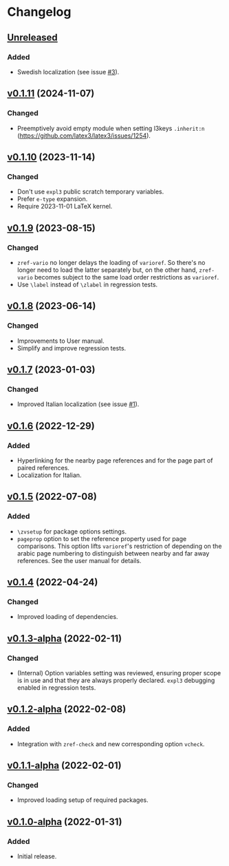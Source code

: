 # Changelog

## [Unreleased](https://github.com/gusbrs/zref-vario/compare/v0.1.11...HEAD)

### Added
- Swedish localization (see issue
  [#3](https://github.com/gusbrs/zref-vario/issues/3)).

## [v0.1.11](https://github.com/gusbrs/zref-vario/compare/v0.1.10...v0.1.11) (2024-11-07)

### Changed
- Preemptively avoid empty module when setting l3keys `.inherit:n`
  (https://github.com/latex3/latex3/issues/1254).

## [v0.1.10](https://github.com/gusbrs/zref-vario/compare/v0.1.9...v0.1.10) (2023-11-14)

### Changed
- Don't use `expl3` public scratch temporary variables.
- Prefer `e-type` expansion.
- Require 2023-11-01 LaTeX kernel.

## [v0.1.9](https://github.com/gusbrs/zref-vario/compare/v0.1.8...v0.1.9) (2023-08-15)

### Changed
- `zref-vario` no longer delays the loading of `varioref`.  So there's no
  longer need to load the latter separately but, on the other hand,
  `zref-vario` becomes subject to the same load order restrictions as
  `varioref`.
- Use `\label` instead of `\zlabel` in regression tests.

## [v0.1.8](https://github.com/gusbrs/zref-vario/compare/v0.1.7...v0.1.8) (2023-06-14)

### Changed
- Improvements to User manual.
- Simplify and improve regression tests.

## [v0.1.7](https://github.com/gusbrs/zref-vario/compare/v0.1.6...v0.1.7) (2023-01-03)

### Changed
- Improved Italian localization (see issue
  [#1](https://github.com/gusbrs/zref-vario/issues/1)).

## [v0.1.6](https://github.com/gusbrs/zref-vario/compare/v0.1.5...v0.1.6) (2022-12-29)

### Added
- Hyperlinking for the nearby page references and for the page part of paired
  references.
- Localization for Italian.

## [v0.1.5](https://github.com/gusbrs/zref-vario/compare/v0.1.4...v0.1.5) (2022-07-08)

### Added
- `\zvsetup` for package options settings.
- `pageprop` option to set the reference property used for page comparisons.
  This option lifts `varioref`'s restriction of depending on the arabic page
  numbering to distinguish between nearby and far away references.  See the
  user manual for details.

## [v0.1.4](https://github.com/gusbrs/zref-vario/compare/v0.1.3-alpha...v0.1.4) (2022-04-24)

### Changed
- Improved loading of dependencies.

## [v0.1.3-alpha](https://github.com/gusbrs/zref-vario/compare/v0.1.2-alpha...v0.1.3-alpha) (2022-02-11)

### Changed
- (Internal) Option variables setting was reviewed, ensuring proper scope is
  in use and that they are always properly declared.  `expl3` debugging
  enabled in regression tests.

## [v0.1.2-alpha](https://github.com/gusbrs/zref-vario/compare/v0.1.1-alpha...v0.1.2-alpha) (2022-02-08)

### Added
- Integration with `zref-check` and new corresponding option `vcheck`.

## [v0.1.1-alpha](https://github.com/gusbrs/zref-vario/compare/v0.1.0-alpha...v0.1.1-alpha) (2022-02-01)

### Changed
- Improved loading setup of required packages.

## [v0.1.0-alpha](https://github.com/gusbrs/zref-vario/releases/tag/v0.1.0-alpha) (2022-01-31)

### Added
- Initial release.
